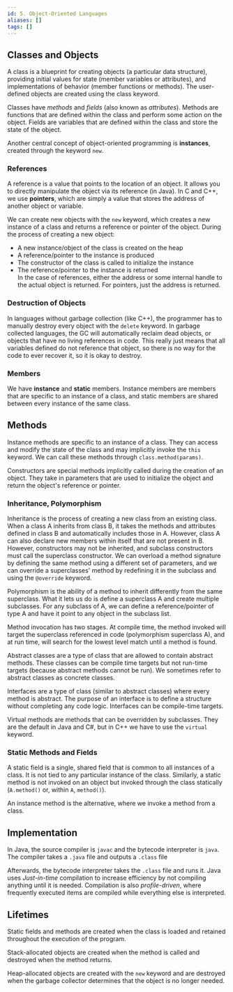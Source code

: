 ```yaml
---
id: 5. Object-Oriented Languages
aliases: []
tags: []
---
```


## Classes and Objects

A class is a blueprint for creating objects (a particular data structure), providing initial values for state (member variables or attributes), and implementations of behavior (member functions or methods). The user-defined objects are created using the class keyword.

Classes have _methods_ and _fields_ (also known as _attributes_). Methods are functions that are defined within the class and perform some action on the object. Fields are variables that are defined within the class and store the state of the object.

Another central concept of object-oriented programming is **instances**, created through the keyword `new`.

### References

A reference is a value that points to the location of an object. It allows you to directly manipulate the object via its reference (in Java). In C and C++, we use **pointers**, which are simply a value that stores the address of another object or variable.

We can create new objects with the `new` keyword, which creates a new instance of a class and returns a reference or pointer of the object. During the process of creating a new object:

- A new instance/object of the class is created on the heap
- A reference/pointer to the instance is produced
- The constructor of the class is called to initialize the instance
- The reference/pointer to the instance is returned  
  In the case of references, either the address or some internal handle to the actual object is returned. For pointers, just the address is returned.

### Destruction of Objects

In languages without garbage collection (like C++), the programmer has to manually destroy every object with the `delete` keyword. In garbage collected languages, the GC will automatically reclaim dead objects, or objects that have no living references in code. This really just means that all variables defined do not reference that object, so there is no way for the code to ever recover it, so it is okay to destroy.

### Members

We have **instance** and **static** members. Instance members are members that are specific to an instance of a class, and static members are shared between every instance of the same class.

## Methods

Instance methods are specific to an instance of a class. They can access and modify the state of the class and may implicitly invoke the `this` keyword. We can call these methods through `class.method(params)`.

Constructors are special methods implicitly called during the creation of an object. They take in parameters that are used to initialize the object and return the object's reference or pointer.

### Inheritance, Polymorphism

Inheritance is the process of creating a new class from an existing class. When a class A inherits from class B, it takes the methods and attributes defined in class B and automatically includes those in A. However, class A can also declare new members within itself that are not present in B.  
However, constructors may not be inherited, and subclass constructors must call the superclass constructor. We can overload a method signature by defining the same method using a different set of parameters, and we can override a superclasses' method by redefining it in the subclass and using the `@override` keyword.

Polymorphism is the ability of a method to inherit differently from the same superclass. What it lets us do is define a superclass A and create multiple subclasses. For any subclass of A, we can define a reference/pointer of type A and have it point to any object in the subclass list.

Method invocation has two stages. At compile time, the method invoked will target the superclass referenced in code (polymorphism superclass A), and at run time, will search for the lowest level match until a method is found.

Abstract classes are a type of class that are allowed to contain abstract methods. These classes can be compile time targets but not run-time targets (because abstract methods cannot be run). We sometimes refer to abstract classes as concrete classes.

Interfaces are a type of class (similar to abstract classes) where every method is abstract. The purpose of an interface is to define a structure without completing any code logic. Interfaces can be compile-time targets.

Virtual methods are methods that can be overridden by subclasses. They are the default in Java and C#, but in C++ we have to use the `virtual` keyword.

### Static Methods and Fields

A static field is a single, shared field that is common to all instances of a class. It is not tied to any particular instance of the class. Similarly, a static method is not invoked on an object but invoked through the class statically (`A.method()` or, within `A`, `method()`).

An instance method is the alternative, where we invoke a method from a class.

## Implementation

In Java, the source compiler is `javac` and the bytecode interpreter is `java`. The compiler takes a `.java` file and outputs a `.class` file

Afterwards, the bytecode interpreter takes the `.class` file and runs it. Java uses _Just-in-time_ compilation to increase efficiency by not compiling anything until it is needed. Compilation is also _profile-driven_, where frequently executed items are compiled while everything else is interpreted.

## Lifetimes

Static fields and methods are created when the class is loaded and retained throughout the execution of the program.

Stack-allocated objects are created when the method is called and destroyed when the method returns.

Heap-allocated objects are created with the `new` keyword and are destroyed when the garbage collector determines that the object is no longer needed.
